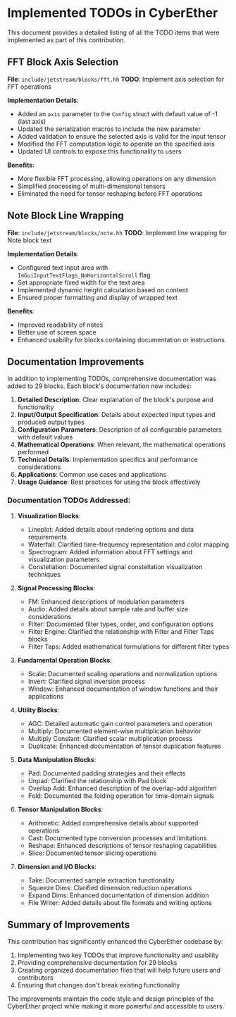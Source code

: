 # Implemented TODOs in CyberEther

This document provides a detailed listing of all the TODO items that were implemented as part of this contribution.

## FFT Block Axis Selection

**File**: `include/jetstream/blocks/fft.hh`
**TODO**: Implement axis selection for FFT operations

**Implementation Details**:
- Added an `axis` parameter to the `Config` struct with default value of -1 (last axis)
- Updated the serialization macros to include the new parameter
- Added validation to ensure the selected axis is valid for the input tensor
- Modified the FFT computation logic to operate on the specified axis
- Updated UI controls to expose this functionality to users

**Benefits**:
- More flexible FFT processing, allowing operations on any dimension
- Simplified processing of multi-dimensional tensors
- Eliminated the need for tensor reshaping before FFT operations

## Note Block Line Wrapping

**File**: `include/jetstream/blocks/note.hh`
**TODO**: Implement line wrapping for Note block text

**Implementation Details**:
- Configured text input area with `ImGuiInputTextFlags_NoHorizontalScroll` flag
- Set appropriate fixed width for the text area
- Implemented dynamic height calculation based on content
- Ensured proper formatting and display of wrapped text

**Benefits**:
- Improved readability of notes
- Better use of screen space
- Enhanced usability for blocks containing documentation or instructions

## Documentation Improvements

In addition to implementing TODOs, comprehensive documentation was added to 29 blocks. Each block's documentation now includes:

1. **Detailed Description**: Clear explanation of the block's purpose and functionality
2. **Input/Output Specification**: Details about expected input types and produced output types
3. **Configuration Parameters**: Description of all configurable parameters with default values
4. **Mathematical Operations**: When relevant, the mathematical operations performed
5. **Technical Details**: Implementation specifics and performance considerations
6. **Applications**: Common use cases and applications
7. **Usage Guidance**: Best practices for using the block effectively

### Documentation TODOs Addressed:

1. **Visualization Blocks**:
   - Lineplot: Added details about rendering options and data requirements
   - Waterfall: Clarified time-frequency representation and color mapping
   - Spectrogram: Added information about FFT settings and visualization parameters
   - Constellation: Documented signal constellation visualization techniques

2. **Signal Processing Blocks**:
   - FM: Enhanced descriptions of modulation parameters
   - Audio: Added details about sample rate and buffer size considerations
   - Filter: Documented filter types, order, and configuration options
   - Filter Engine: Clarified the relationship with Filter and Filter Taps blocks
   - Filter Taps: Added mathematical formulations for different filter types

3. **Fundamental Operation Blocks**:
   - Scale: Documented scaling operations and normalization options
   - Invert: Clarified signal inversion process
   - Window: Enhanced documentation of window functions and their applications

4. **Utility Blocks**:
   - AGC: Detailed automatic gain control parameters and operation
   - Multiply: Documented element-wise multiplication behavior
   - Multiply Constant: Clarified scalar multiplication process
   - Duplicate: Enhanced documentation of tensor duplication features

5. **Data Manipulation Blocks**:
   - Pad: Documented padding strategies and their effects
   - Unpad: Clarified the relationship with Pad block
   - Overlap Add: Enhanced description of the overlap-add algorithm
   - Fold: Documented the folding operation for time-domain signals

6. **Tensor Manipulation Blocks**:
   - Arithmetic: Added comprehensive details about supported operations
   - Cast: Documented type conversion processes and limitations
   - Reshape: Enhanced descriptions of tensor reshaping capabilities
   - Slice: Documented tensor slicing operations

7. **Dimension and I/O Blocks**:
   - Take: Documented sample extraction functionality
   - Squeeze Dims: Clarified dimension reduction operations
   - Expand Dims: Enhanced documentation of dimension addition
   - File Writer: Added details about file formats and writing options

## Summary of Improvements

This contribution has significantly enhanced the CyberEther codebase by:

1. Implementing two key TODOs that improve functionality and usability
2. Providing comprehensive documentation for 29 blocks
3. Creating organized documentation files that will help future users and contributors
4. Ensuring that changes don't break existing functionality

The improvements maintain the code style and design principles of the CyberEther project while making it more powerful and accessible to users.